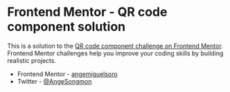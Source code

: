 # Frontend Mentor - QR code component solution

This is a solution to the [QR code component challenge on Frontend Mentor](https://www.frontendmentor.io/challenges/qr-code-component-iux_sIO_H). Frontend Mentor challenges help you improve your coding skills by building realistic projects. 

- Frontend Mentor - [angemiguelsoro](https://www.frontendmentor.io/profile/angemiguelsoro)
- Twitter - [@AngeSongmon](https://www.twitter.com/AngeSongmon)
